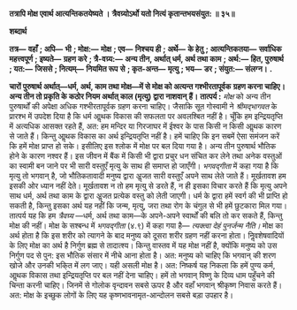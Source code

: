 **तत्रापि मोक्ष एवार्थ आत्यन्तिकतयेष्यते ।** **त्रैवग्र्योऽर्थो यतो नित्यं कृतान्तभयसंयुत: ॥ ३५॥** 

**शब्दार्थ** 

**तत्र—** **वहाँ** **; अपि—** **भी** **; मोक्ष:—** **मोक्ष** **; एव—** **निश्चय ही** **; अर्थे—** **के हेतु** **; आत्यन्तिकतया—** **सर्वाधिक महत्त्वपूर्ण** **; इष्यते—** **ग्रहण करे** **; त्रै-वग्र्य:—** **अन्य तीन, अर्थात् धर्म, अर्थ तथा काम** **; अर्थ:—** **हित, पुरुषार्थ** **; यत:—** **जिससे** **; नित्यम्—** **नियमित रूप** **से** **; कृत-अन्त—** **मृत्यु** **; भय—** **डर** **; संयुत:—** **संलग्न।** **.** 

**चारों पुरुषार्थ अर्थात्—धर्म, अर्थ, काम तथा मोक्ष—में से मोक्ष को अत्यन्त गश्भीरतापूर्वक** **ग्रहण करना चाहिए। अन्य तीन तो प्रकृति के कठोर नियम अर्थात् काल (मृत्यु) द्वारा नाशवान्** **हैं।** **तात्पर्य :** *मोक्ष* को अन्य तीन पुरुषार्थों की अपेक्षा अधिक गश्भीरतापूर्वक ग्रहण करना चाहिए। जैसाकि सूत गोस्वामी ने *श्रीमद्भागवत* के प्रारश्भ में उपदेश दिया है कि धर्म आॢथक विकास की सफलता पर अवलश्बित नहीं है। चूँकि हम इन्द्रियतृप्ति में अत्यधिक आसक्त रहते हैं, अत: हम मन्दिर या गिरजाघर में ईश्वर के पास किसी न किसी आॢथक कारण से जाते हैं। किन्तु आॢथक विकास का अर्थ इन्द्रियतृप्ति नहीं है। हमें चाहिए कि इन सबमें ऐसा समंजन करें कि हमें मोक्ष प्राप्त हो सके। इसीलिए इस श्लोक में मोक्ष पर बल दिया गया है। अन्य तीन पुरुषार्थ भौतिक होने के कारण नश्वर हैं। इस जीवन में बैंक में किसी भी द्वारा प्रचुर धन संचित कर लेने तथा अनेक वस्तुओं का स्वामी बन जाने पर भी सारी वस्तुएँ मृत्यु के साथ ही समाप्त हो जाएँगी। *भगवद्गीता* में कहा गया है कि मृत्यु तो भगवान् है, जो भौतिकतावादी मनुष्य द्वारा अॢजत सारी वस्तुएँ अपने साथ लेते जाते हैं। मूर्खतावश हम इसकी ओर ध्यान नहीं देते। मूर्खतावश न तो हम मृत्यु से डरते हैं, न ही इसका विचार करते हैं कि मृत्यु अपने साथ धर्म, अर्थ तथा काम के द्वारा अॢजत प्रत्येक वस्तु को लेती जाएगी। धर्म के द्वारा हमें स्वर्ग की भी प्राप्ति हो सकती है, किन्तु इसका अर्थ यह नहीं कि जन्म, मृत्यु, जरा तथा रोग के चंगुल से भी हमें छुटकारा मिल गया। तात्पर्य यह कि हम *त्रैवग्र्य* —धर्म, अर्थ तथा काम—के अपने-अपने स्वार्थों की बलि तो कर सकते हैं, किन्तु मोक्ष की नहीं। मोक्ष के सश्बन्ध में *भगवद्गीता* (४.९) में कहा गया है— *त्यक्त्वा देहं पुनर्जन्म नैति।* मोक्ष का अर्थ होता है कि इस शरीर को त्यागने के बाद मनुष्य को दूसरा शरीर ग्रहण नहीं करना होता। निॢवशेषवादियों के लिए मोक्ष का अर्थ है निर्गुण ब्रह्म से तादात्श्य। किन्तु वास्तव में यह मोक्ष नहीं है, क्योंकि मनुष्य को उस निर्गुण पद से पुन: इस भौतिक संसार में नीचे आना होता है। अत: मनुष्य को चाहिए कि भगवान् की शरण खोजे और उनकी भकि्त में लग जाए। यही असली मोक्ष है। अत: निष्कर्ष यह निकला कि हमें पुण्य कर्म, आॢथक विकास तथा इन्द्रियतृप्ति पर बल नहीं देना चाहिए। हमें तो भगवान् विष्णु के दिव्य धाम पहुँचने की चिन्ता करनी चाहिए। जिनमें से गोलोक वृन्दावन सबसे ऊपर है और वहाँ भगवान् श्रीकृष्ण निवास करते हैं। अत: मोक्ष के इच्छुक लोगों के लिए यह कृष्णभावनामृत-आन्दोलन सबसे बड़ा उपहार है।  